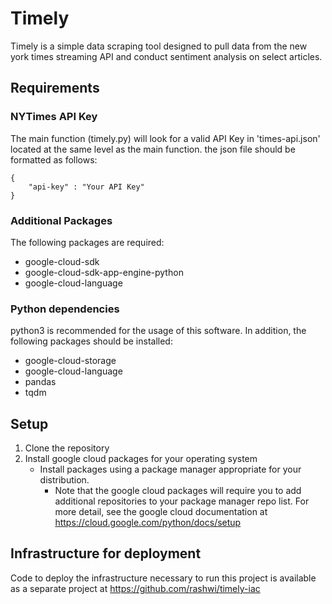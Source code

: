 # Timely
Timely is a simple data scraping tool designed to pull data from the new york times streaming API and conduct sentiment analysis on select articles.


## Requirements

### NYTimes API Key
The main function (timely.py) will look for a valid API Key in 'times-api.json' located at the same level as the main function. the json file should be formatted as follows:

```
{
    "api-key" : "Your API Key"
}
```

### Additional Packages
The following packages are required:
* google-cloud-sdk
* google-cloud-sdk-app-engine-python
* google-cloud-language

### Python dependencies
python3 is recommended for the usage of this software. In addition, the following packages should be installed:
* google-cloud-storage
* google-cloud-language
* pandas
* tqdm


## Setup
1. Clone the repository
2. Install google cloud packages for your operating system
   * Install packages using a package manager appropriate for your distribution.
     * Note that the google cloud packages will require you to add additional repositories to your package manager repo list. For more detail, see the google cloud documentation at https://cloud.google.com/python/docs/setup

## Infrastructure for deployment
Code to deploy the infrastructure necessary to run this project is available as a separate project at https://github.com/rashwi/timely-iac




